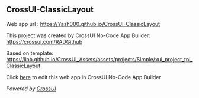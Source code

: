 ## CrossUI-ClassicLayout
Web app url : https://Yash000.github.io/CrossUI-ClassicLayout

This project was created by CrossUI No-Code App Builder: https://crossui.com/RADGithub

Based on template: https://linb.github.io/CrossUI_Assets/assets/projects/Simple/xui_project_tpl_ClassicLayout

Click [here](https://crossui.com/RADGithub/#!from=github&owner=Yash000&repo=CrossUI-ClassicLayout) to edit this web app in CrossUI No-Code App Builder

<i>Powered by [CrossUI](https://crossui.com)</i>
